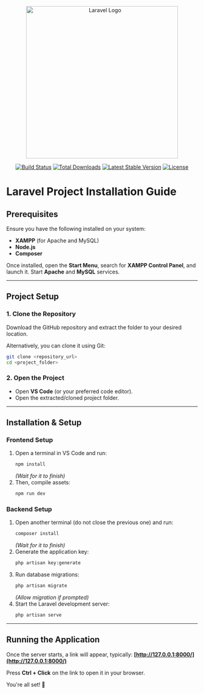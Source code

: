 <p align="center"><a href="https://laravel.com" target="_blank"><img src="https://raw.githubusercontent.com/laravel/art/master/logo-lockup/5%20SVG/2%20CMYK/1%20Full%20Color/laravel-logolockup-cmyk-red.svg" width="400" alt="Laravel Logo"></a></p>

<p align="center">
<a href="https://github.com/laravel/framework/actions"><img src="https://github.com/laravel/framework/workflows/tests/badge.svg" alt="Build Status"></a>
<a href="https://packagist.org/packages/laravel/framework"><img src="https://img.shields.io/packagist/dt/laravel/framework" alt="Total Downloads"></a>
<a href="https://packagist.org/packages/laravel/framework"><img src="https://img.shields.io/packagist/v/laravel/framework" alt="Latest Stable Version"></a>
<a href="https://packagist.org/packages/laravel/framework"><img src="https://img.shields.io/packagist/l/laravel/framework" alt="License"></a>
</p>

# Laravel Project Installation Guide

## Prerequisites
Ensure you have the following installed on your system:

- **XAMPP** (for Apache and MySQL)
- **Node.js**
- **Composer**

Once installed, open the **Start Menu**, search for **XAMPP Control Panel**, and launch it. Start **Apache** and **MySQL** services.

---

## Project Setup

### 1. Clone the Repository
Download the GitHub repository and extract the folder to your desired location.

Alternatively, you can clone it using Git:
```sh
git clone <repository_url>
cd <project_folder>
```

### 2. Open the Project
- Open **VS Code** (or your preferred code editor).
- Open the extracted/cloned project folder.

---

## Installation & Setup

### **Frontend Setup**
1. Open a terminal in VS Code and run:
   ```sh
   npm install
   ```
   _(Wait for it to finish)_  
2. Then, compile assets:
   ```sh
   npm run dev
   ```

### **Backend Setup**
1. Open another terminal (do not close the previous one) and run:
   ```sh
   composer install
   ```
   _(Wait for it to finish)_  
2. Generate the application key:
   ```sh
   php artisan key:generate
   ```
3. Run database migrations:
   ```sh
   php artisan migrate
   ```
   _(Allow migration if prompted)_  
4. Start the Laravel development server:
   ```sh
   php artisan serve
   ```

---

## Running the Application
Once the server starts, a link will appear, typically:
**[http://127.0.0.1:8000/](http://127.0.0.1:8000/)**

Press **Ctrl + Click** on the link to open it in your browser.

You're all set! 🚀

